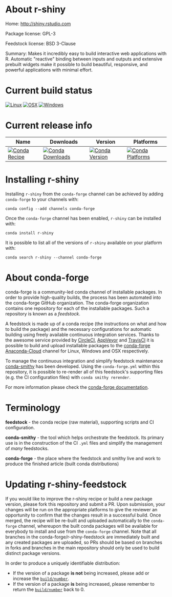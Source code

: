 About r-shiny
=============

Home: http://shiny.rstudio.com

Package license: GPL-3

Feedstock license: BSD 3-Clause

Summary: Makes it incredibly easy to build interactive web applications with R. Automatic "reactive" binding between inputs and outputs and extensive prebuilt widgets make it possible to build beautiful, responsive, and powerful applications with minimal effort.



Current build status
====================

[![Linux](https://img.shields.io/circleci/project/github/conda-forge/r-shiny-feedstock/master.svg?label=Linux)](https://circleci.com/gh/conda-forge/r-shiny-feedstock)
[![OSX](https://img.shields.io/travis/conda-forge/r-shiny-feedstock/master.svg?label=macOS)](https://travis-ci.org/conda-forge/r-shiny-feedstock)
[![Windows](https://img.shields.io/appveyor/ci/conda-forge/r-shiny-feedstock/master.svg?label=Windows)](https://ci.appveyor.com/project/conda-forge/r-shiny-feedstock/branch/master)

Current release info
====================

| Name | Downloads | Version | Platforms |
| --- | --- | --- | --- |
| [![Conda Recipe](https://img.shields.io/badge/recipe-r--shiny-green.svg)](https://anaconda.org/conda-forge/r-shiny) | [![Conda Downloads](https://img.shields.io/conda/dn/conda-forge/r-shiny.svg)](https://anaconda.org/conda-forge/r-shiny) | [![Conda Version](https://img.shields.io/conda/vn/conda-forge/r-shiny.svg)](https://anaconda.org/conda-forge/r-shiny) | [![Conda Platforms](https://img.shields.io/conda/pn/conda-forge/r-shiny.svg)](https://anaconda.org/conda-forge/r-shiny) |

Installing r-shiny
==================

Installing `r-shiny` from the `conda-forge` channel can be achieved by adding `conda-forge` to your channels with:

```
conda config --add channels conda-forge
```

Once the `conda-forge` channel has been enabled, `r-shiny` can be installed with:

```
conda install r-shiny
```

It is possible to list all of the versions of `r-shiny` available on your platform with:

```
conda search r-shiny --channel conda-forge
```


About conda-forge
=================

conda-forge is a community-led conda channel of installable packages.
In order to provide high-quality builds, the process has been automated into the
conda-forge GitHub organization. The conda-forge organization contains one repository
for each of the installable packages. Such a repository is known as a *feedstock*.

A feedstock is made up of a conda recipe (the instructions on what and how to build
the package) and the necessary configurations for automatic building using freely
available continuous integration services. Thanks to the awesome service provided by
[CircleCI](https://circleci.com/), [AppVeyor](https://www.appveyor.com/)
and [TravisCI](https://travis-ci.org/) it is possible to build and upload installable
packages to the [conda-forge](https://anaconda.org/conda-forge)
[Anaconda-Cloud](https://anaconda.org/) channel for Linux, Windows and OSX respectively.

To manage the continuous integration and simplify feedstock maintenance
[conda-smithy](https://github.com/conda-forge/conda-smithy) has been developed.
Using the ``conda-forge.yml`` within this repository, it is possible to re-render all of
this feedstock's supporting files (e.g. the CI configuration files) with ``conda smithy rerender``.

For more information please check the [conda-forge documentation](https://conda-forge.org/docs/).

Terminology
===========

**feedstock** - the conda recipe (raw material), supporting scripts and CI configuration.

**conda-smithy** - the tool which helps orchestrate the feedstock.
                   Its primary use is in the construction of the CI ``.yml`` files
                   and simplify the management of *many* feedstocks.

**conda-forge** - the place where the feedstock and smithy live and work to
                  produce the finished article (built conda distributions)


Updating r-shiny-feedstock
==========================

If you would like to improve the r-shiny recipe or build a new
package version, please fork this repository and submit a PR. Upon submission,
your changes will be run on the appropriate platforms to give the reviewer an
opportunity to confirm that the changes result in a successful build. Once
merged, the recipe will be re-built and uploaded automatically to the
`conda-forge` channel, whereupon the built conda packages will be available for
everybody to install and use from the `conda-forge` channel.
Note that all branches in the conda-forge/r-shiny-feedstock are
immediately built and any created packages are uploaded, so PRs should be based
on branches in forks and branches in the main repository should only be used to
build distinct package versions.

In order to produce a uniquely identifiable distribution:
 * If the version of a package **is not** being increased, please add or increase
   the [``build/number``](https://conda.io/docs/user-guide/tasks/build-packages/define-metadata.html#build-number-and-string).
 * If the version of a package **is** being increased, please remember to return
   the [``build/number``](https://conda.io/docs/user-guide/tasks/build-packages/define-metadata.html#build-number-and-string)
   back to 0.
